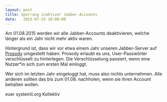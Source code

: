 ```yaml
---
layout: post 
title: Sperrung inaktiver Jabber-Accounts
date:   2015-07-23 10:00:00
---
```


Am 01.08.2015 werden wir alle Jabber-Accounts deaktivieren, welche
länger als ein Jahr nicht mehr aktiv waren.

Hintergrund ist, dass wir vor etwa einem Jahr unseren Jabber-Server auf
[Prosody](https://prosody.im/) umgestellt haben. Prosody erlaubt es uns,
User-Passwörter verschlüsselt zu hinterlegen. Die Verschlüsselung
passiert, wenn eine Nutzer*in sich zum ersten Mal einloggt.

Wer sich im letzten Jahr eingeloggt hat, muss also nichts unternehmen.
Alle anderen sollten das bis zum 01.08. nachholen, wenn sie ihren
Account behalten wollen.

euer systemli.org Kollektiv
